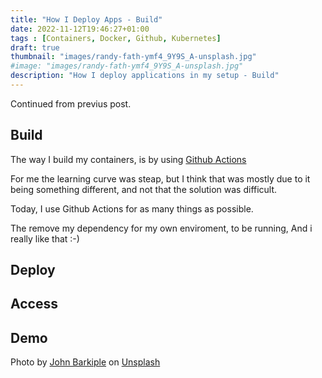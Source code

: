 ```yaml
---
title: "How I Deploy Apps - Build"
date: 2022-11-12T19:46:27+01:00
tags : [Containers, Docker, Github, Kubernetes]
draft: true
thumbnail: "images/randy-fath-ymf4_9Y9S_A-unsplash.jpg"
#image: "images/randy-fath-ymf4_9Y9S_A-unsplash.jpg"
description: "How I deploy applications in my setup - Build"
---
```


Continued from previus post.

## Build

The way I build my containers, is by using [Github Actions](https://github.com/features/actions)

For me the learning curve was steap, but I think that was mostly due to it being something different, and not that the solution was difficult.

Today, I use Github Actions for as many things as possible.

The remove my dependency for my own enviroment, to be running, And i really like that :-)

## Deploy

## Access

## Demo

Photo by <a href="https://unsplash.com/@barkiple?utm_source=unsplash&utm_medium=referral&utm_content=creditCopyText">John Barkiple</a> on <a href="https://unsplash.com/s/photos/build?utm_source=unsplash&utm_medium=referral&utm_content=creditCopyText">Unsplash</a>
  